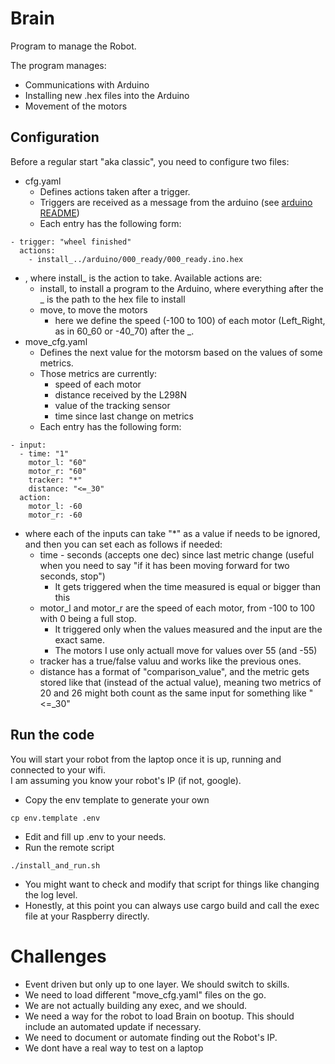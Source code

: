 # Brain

Program to manage the Robot.

The program manages: 
- Communications with Arduino
- Installing new .hex files into the Arduino
- Movement of the motors

## Configuration

Before a regular start "aka classic", you need to configure two files:
- cfg.yaml
  - Defines actions taken after a trigger.
  - Triggers are received as a message from the arduino (see [arduino README](./ARDUINO.md))
  - Each entry has the following form:
```
- trigger: "wheel finished"
  actions:
    - install_../arduino/000_ready/000_ready.ino.hex
```
  - , where install\_ is the action to take. Available actions are:
    - install, to install a program to the Arduino, where everything after the \_ is the path to the hex file to install
    - move, to move the motors
      - here we define the speed (-100 to 100) of each motor (Left_Right, as in 60_60 or -40_70) after the \_.
- move_cfg.yaml
  - Defines the next value for the motorsm based on the values of some metrics.
  - Those metrics are currently:
    - speed of each motor
    - distance received by the L298N
    - value of the tracking sensor 
    - time since last change on metrics
  - Each entry has the following form:
```
- input:
  - time: "1" 
    motor_l: "60"
    motor_r: "60"
    tracker: "*"
    distance: "<=_30"
  action:
    motor_l: -60
    motor_r: -60
```
  - where each of the inputs can take "\*" as a value if needs to be ignored, and then you can set each as follows if needed:
    - time - seconds (accepts one dec) since last metric change (useful when you need to say "if it has been moving forward for two seconds, stop")
      - It gets triggered when the time measured is equal or bigger than this
    - motor_l and motor_r  are the speed of each motor, from -100 to 100 with 0 being a full stop.
      - It triggered only when the values measured and the input are the exact same.
      - The motors I use only actuall move for values over 55 (and -55)
    - tracker has a true/false valuu and works like the previous ones.
    - distance has a format of "comparison_value", and the metric gets stored like that (instead of the actual value), meaning two metrics of 20 and 26 might both count as the same input for something like "<=\_30" 

## Run the code
You will start your robot from the laptop once it is up, running and connected to your wifi.  
I am assuming you know your robot's IP (if not, google).  
- Copy the env template to generate your own
```
cp env.template .env
```
- Edit and fill up .env to your needs.  
- Run the remote script
```
./install_and_run.sh
```
  - You might want to check and modify that script for things like changing the log level.
- Honestly, at this point you can always use cargo build and call the exec file at your Raspberry directly.

# Challenges
- Event driven but only up to one layer. We should switch to skills.
- We need to load different "move_cfg.yaml" files on the go.
- We are not actually building any exec, and we should.
- We need a way for the robot to load Brain on bootup. This should include an automated update if necessary.  
- We need to document or automate finding out the Robot's IP.
- We dont have a real way to test on a laptop

